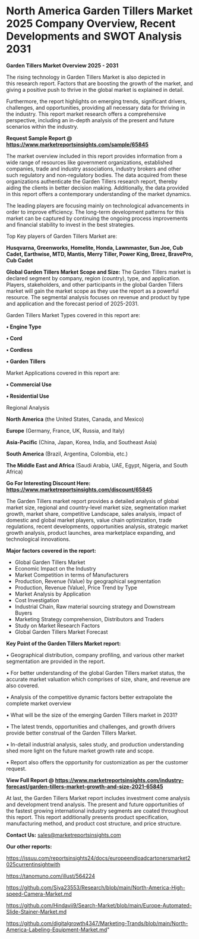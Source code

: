 # North America Garden Tillers Market 2025 Company Overview, Recent Developments and SWOT Analysis 2031

<Strong> Garden Tillers Market Overview 2025 - 2031</strong>

The rising technology in Garden Tillers Market is also depicted in this research report. Factors that are boosting the growth of the market, and giving a positive push to thrive in the global market is explained in detail.

Furthermore, the report highlights on emerging trends, significant drivers, challenges, and opportunities, providing all necessary data for thriving in the industry. This report market research offers a comprehensive perspective, including an in-depth analysis of the present and future scenarios within the industry.

<strong>Request Sample Report @ <a href=https://www.marketreportsinsights.com/sample/65845>https://www.marketreportsinsights.com/sample/65845</a></strong>

The market overview included in this report provides information from a wide range of resources like government organizations, established companies, trade and industry associations, industry brokers and other such regulatory and non-regulatory bodies. The data acquired from these organizations authenticate the Garden Tillers research report, thereby aiding the clients in better decision making. Additionally, the data provided in this report offers a contemporary understanding of the market dynamics.

The leading players are focusing mainly on technological advancements in order to improve efficiency. The long-term development patterns for this market can be captured by continuing the ongoing process improvements and financial stability to invest in the best strategies.

Top Key players of Garden Tillers Market are:

<strong>Husqvarna, Greenworks, Homelite, Honda, Lawnmaster, Sun Joe, Cub Cadet, Earthwise, MTD, Mantis, Merry Tiller, Power King, Breez, BravePro, Cub Cadet</strong>

<strong><b>Global Garden Tillers Market Scope and Size:</b></strong>
The Garden Tillers market is declared segment by company, region (country), type, and application. Players, stakeholders, and other participants in the global Garden Tillers market will gain the market scope as they use the report as a powerful resource. The segmental analysis focuses on revenue and product by type and application and the forecast period of 2025-2031.

Garden Tillers Market Types covered in this report are:

<strong>• Engine Type

• Cord

• Cordless

• Garden Tillers</strong>

Market Applications covered in this report are:

<strong>• Commercial Use

• Residential Use</strong> 

Regional Analysis

<strong>North America</strong> (the United States, Canada, and Mexico)

<strong>Europe</strong> (Germany, France, UK, Russia, and Italy)

<strong>Asia-Pacific</strong> (China, Japan, Korea, India, and Southeast Asia)

<strong>South America</strong> (Brazil, Argentina, Colombia, etc.)

<strong>The Middle East and Africa</strong> (Saudi Arabia, UAE, Egypt, Nigeria, and South Africa)

<strong>Go For Interesting Discount Here: <a href=https://www.marketreportsinsights.com/discount/65845>https://www.marketreportsinsights.com/discount/65845</a></strong>

The Garden Tillers market report provides a detailed analysis of global market size, regional and country-level market size, segmentation market growth, market share, competitive Landscape, sales analysis, impact of domestic and global market players, value chain optimization, trade regulations, recent developments, opportunities analysis, strategic market growth analysis, product launches, area marketplace expanding, and technological innovations.

<strong><b>Major factors covered in the report:</b></strong>
<ul>
  <li>Global Garden Tillers Market </li>
  <li>Economic Impact on the Industry</li>
  <li>Market Competition in terms of Manufacturers</li>
  <li>Production, Revenue (Value) by geographical segmentation</li>
  <li>Production, Revenue (Value), Price Trend by Type</li>
  <li>Market Analysis by Application</li>
  <li>Cost Investigation</li>
  <li>Industrial Chain, Raw material sourcing strategy and Downstream Buyers</li>
  <li>Marketing Strategy comprehension, Distributors and Traders</li>
  <li>Study on Market Research Factors</li>
  <li>Global Garden Tillers Market Forecast</li>
</ul>

<strong><b>Key Point of the Garden Tillers Market report:</b></strong>

• Geographical distribution, company profiling, and various other market segmentation are provided in the report.

• For better understanding of the global Garden Tillers market status, the accurate market valuation which comprises of size, share, and revenue are also covered.

• Analysis of the competitive dynamic factors better extrapolate the complete market overview

• What will be the size of the emerging Garden Tillers market in 2031?

• The latest trends, opportunities and challenges, and growth drivers provide better construal of the Garden Tillers Market.

• In-detail industrial analysis, sales study, and production understanding shed more light on the future market growth rate and scope.

• Report also offers the opportunity for customization as per the customer request.

<strong><b>View Full Report @ <a href=https://www.marketreportsinsights.com/industry-forecast/garden-tillers-market-growth-and-size-2021-65845>https://www.marketreportsinsights.com/industry-forecast/garden-tillers-market-growth-and-size-2021-65845</a></b></strong>


At last, the Garden Tillers Market report includes investment come analysis and development trend analysis. The present and future opportunities of the fastest growing international industry segments are coated throughout this report. This report additionally presents product specification, manufacturing method, and product cost structure, and price structure.

<strong>Contact Us:</strong>
sales@marketreportsinsights.com

<strong>Our other reports:</strong>

<a href=https://issuu.com/reportsinsights24/docs/europeendloadcartonersmarket2025currentinsightwith>https://issuu.com/reportsinsights24/docs/europeendloadcartonersmarket2025currentinsightwith</a>

<a href=https://tanomuno.com/illust/564224>https://tanomuno.com/illust/564224</a>

<a href=https://github.com/Siya23553/Research/blob/main/North-America-High-speed-Camera-Market.md>https://github.com/Siya23553/Research/blob/main/North-America-High-speed-Camera-Market.md</a>

<a href=https://github.com/Hindavii9/Search-Market/blob/main/Europe-Automated-Slide-Stainer-Market.md>https://github.com/Hindavii9/Search-Market/blob/main/Europe-Automated-Slide-Stainer-Market.md</a>

<a href=https://github.com/digitalgrowth4347/Marketing-Trands/blob/main/North-America-Labeling-Equipment-Market.md>https://github.com/digitalgrowth4347/Marketing-Trands/blob/main/North-America-Labeling-Equipment-Market.md</a>"
